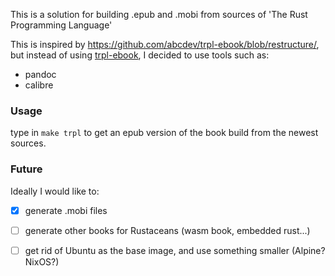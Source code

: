 This is a solution for building .epub and .mobi from sources of 'The Rust Programming Language'

This is inspired by https://github.com/abcdev/trpl-ebook/blob/restructure/, but instead of using [trpl-ebook](https://github.com/killercup/trpl-ebook), I decided to use tools such as:
- pandoc
- calibre

### Usage

type in `make trpl` to get an epub version of the book build from the newest sources.

### Future

Ideally I would like to:
 - [x] generate .mobi files
 - [ ] generate other books for Rustaceans (wasm book, embedded rust...)
 - [ ] get rid of Ubuntu as the base image, and use something smaller (Alpine? NixOS?)
 
